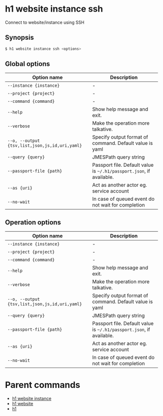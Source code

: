 
# h1 website instance ssh

Connect to website/instance using SSH

## Synopsis

```bash
$ h1 website instance ssh <options>
```

## Global options

| Option name                                        | Description                                                              |
| -------------------------------------------------- | ------------------------------------------------------------------------ |
| ```--instance {instance}```                        | -                                                                        |
| ```--project {project}```                          | -                                                                        |
| ```--command {command}```                          | -                                                                        |
| ```--help```                                       | Show help message and exit.                                              |
| ```--verbose```                                    | Make the operation more talkative.                                       |
| ```--o, --output {tsv,list,json,js,id,uri,yaml}``` | Specify output format of command. Default value is yaml                  |
| ```--query {query}```                              | JMESPath query string                                                    |
| ```--passport-file {path}```                       | Passport file. Default value is ```~/.h1/passport.json```, if available. |
| ```--as {uri}```                                   | Act as another actor eg. service account                                 |
| ```--no-wait```                                    | In case of queued event do not wait for completion                       |

## Operation options

| Option name                                        | Description                                                              |
| -------------------------------------------------- | ------------------------------------------------------------------------ |
| ```--instance {instance}```                        | -                                                                        |
| ```--project {project}```                          | -                                                                        |
| ```--command {command}```                          | -                                                                        |
| ```--help```                                       | Show help message and exit.                                              |
| ```--verbose```                                    | Make the operation more talkative.                                       |
| ```--o, --output {tsv,list,json,js,id,uri,yaml}``` | Specify output format of command. Default value is yaml                  |
| ```--query {query}```                              | JMESPath query string                                                    |
| ```--passport-file {path}```                       | Passport file. Default value is ```~/.h1/passport.json```, if available. |
| ```--as {uri}```                                   | Act as another actor eg. service account                                 |
| ```--no-wait```                                    | In case of queued event do not wait for completion                       |

# Parent commands

* [h1 website instance](./../README.md)
* [h1 website](./../../README.md)
* [h1](./../../../README.md)
